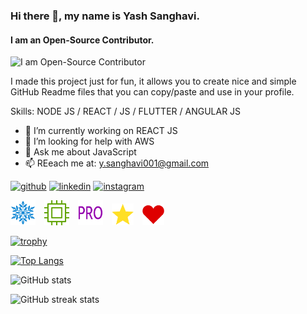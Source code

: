 ### Hi there 👋, my name is Yash Sanghavi.
#### I am an Open-Source Contributor.
![I am Open-Source Contributor](https://pixabay.com/get/g45f37238a45ce6c293eb423e472ee10a83de79b2e67a1abb768e80fcfeb0c48f5293643d169a8766fa9976b9822eb87c_1920.jpg)

I made this project just for fun, it allows you to create nice and simple GitHub Readme files that you can copy/paste and use in your profile.

Skills: NODE JS / REACT / JS / FLUTTER / ANGULAR JS

- 🔭 I’m currently working on REACT JS 
- 🤔 I’m looking for help with AWS 
- 💬 Ask me about JavaScript 
- 📫 REeach me at: y.sanghavi001@gmail.com 


[<img src='https://cdn.jsdelivr.net/npm/simple-icons@3.0.1/icons/github.svg' alt='github' height='40'>](https://github.com/yash001dev)  [<img src='https://cdn.jsdelivr.net/npm/simple-icons@3.0.1/icons/linkedin.svg' alt='linkedin' height='40'>](https://www.linkedin.com/in/yash-sanghavi-a15460139/)  [<img src='https://cdn.jsdelivr.net/npm/simple-icons@3.0.1/icons/instagram.svg' alt='instagram' height='40'>](https://www.instagram.com/yash_sanghavi_001/)  

<a href='https://archiveprogram.github.com/'><img src='https://raw.githubusercontent.com/acervenky/animated-github-badges/master/assets/acbadge.gif' width='40' height='40'></a> <a href='https://docs.github.com/en/developers'><img src='https://raw.githubusercontent.com/acervenky/animated-github-badges/master/assets/devbadge.gif' width='40' height='40'></a> <a href='https://github.com/pricing'><img src='https://raw.githubusercontent.com/acervenky/animated-github-badges/master/assets/pro.gif' width='40' height='40'></a> <a href='https://stars.github.com/'><img src='https://raw.githubusercontent.com/acervenky/animated-github-badges/master/assets/starbadge.gif' width='35' height='35'></a> <a href='https://docs.github.com/en/github/supporting-the-open-source-community-with-github-sponsors'><img src='https://raw.githubusercontent.com/acervenky/animated-github-badges/master/assets/sponsorbadge.gif' width='35' height='35'></a> 

[![trophy](https://github-profile-trophy.vercel.app/?username=yash001dev)](https://github.com/ryo-ma/github-profile-trophy)

[![Top Langs](https://github-readme-stats.vercel.app/api/top-langs/?username=yash001dev)](https://github.com/anuraghazra/github-readme-stats)

![GitHub stats](https://github-readme-stats.vercel.app/api?username=yash001dev&show_icons=true)  

![GitHub streak stats](https://github-readme-streak-stats.herokuapp.com/?user=yash001dev)  

